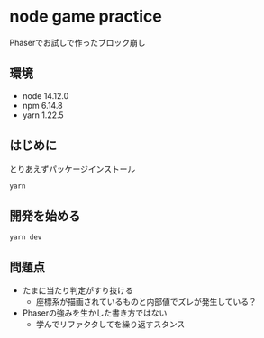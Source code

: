 # node game practice

Phaserでお試しで作ったブロック崩し

## 環境

- node 14.12.0
- npm 6.14.8
- yarn 1.22.5

## はじめに

とりあえずパッケージインストール

```bash
yarn
```

## 開発を始める

```
yarn dev
```

## 問題点

- たまに当たり判定がすり抜ける
  - 座標系が描画されているものと内部値でズレが発生している？
- Phaserの強みを生かした書き方ではない
  - 学んでリファクタしてを繰り返すスタンス
